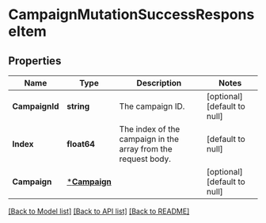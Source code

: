 # CampaignMutationSuccessResponseItem

## Properties
Name | Type | Description | Notes
------------ | ------------- | ------------- | -------------
**CampaignId** | **string** | The campaign ID. | [optional] [default to null]
**Index** | **float64** | The index of the campaign in the array from the request body. | [default to null]
**Campaign** | [***Campaign**](Campaign.md) |  | [optional] [default to null]

[[Back to Model list]](../README.md#documentation-for-models) [[Back to API list]](../README.md#documentation-for-api-endpoints) [[Back to README]](../README.md)


